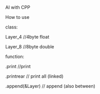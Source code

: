 AI with CPP


How to use

class:

  Layer_4 //4byte float
  
  Layer_8 //8byte double
  
function:

  .print //print
  
  .printrear // print all (linked)
  
  .append(&Layer) // append (also between)
